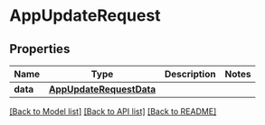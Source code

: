 # AppUpdateRequest

## Properties
Name | Type | Description | Notes
------------ | ------------- | ------------- | -------------
**data** | [**AppUpdateRequestData**](AppUpdateRequestData.md) |  | 

[[Back to Model list]](../README.md#documentation-for-models) [[Back to API list]](../README.md#documentation-for-api-endpoints) [[Back to README]](../README.md)


